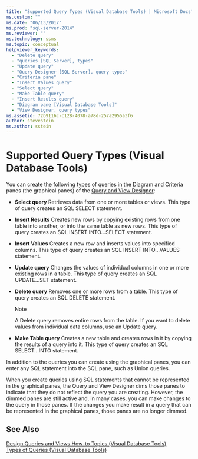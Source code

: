 ```yaml
---
title: "Supported Query Types (Visual Database Tools) | Microsoft Docs"
ms.custom: ""
ms.date: "06/13/2017"
ms.prod: "sql-server-2014"
ms.reviewer: ""
ms.technology: ssms
ms.topic: conceptual
helpviewer_keywords: 
  - "Delete query"
  - "queries [SQL Server], types"
  - "Update query"
  - "Query Designer [SQL Server], query types"
  - "Criteria pane"
  - "Insert Values query"
  - "Select query"
  - "Make Table query"
  - "Insert Results query"
  - "Diagram pane [Visual Database Tools]"
  - "View Designer, query types"
ms.assetid: 72b9116c-c128-4078-a78d-257a2955a3f6
author: stevestein
ms.author: sstein
---
```

# Supported Query Types (Visual Database Tools)
  You can create the following types of queries in the Diagram and Criteria panes (the graphical panes) of the [Query and View Designer](visual-database-tools.md):  
  
-   **Select query** Retrieves data from one or more tables or views. This type of query creates an SQL SELECT statement.  
  
-   **Insert Results** Creates new rows by copying existing rows from one table into another, or into the same table as new rows. This type of query creates an SQL INSERT INTO...SELECT statement.  
  
-   **Insert Values** Creates a new row and inserts values into specified columns. This type of query creates an SQL INSERT INTO...VALUES statement.  
  
-   **Update query** Changes the values of individual columns in one or more existing rows in a table. This type of query creates an SQL UPDATE...SET statement.  
  
-   **Delete query** Removes one or more rows from a table. This type of query creates an SQL DELETE statement.  
  
    > [!NOTE]  
    >  A Delete query removes entire rows from the table. If you want to delete values from individual data columns, use an Update query.  
  
-   **Make Table query** Creates a new table and creates rows in it by copying the results of a query into it. This type of query creates an SQL SELECT...INTO statement.  
  
 In addition to the queries you can create using the graphical panes, you can enter any SQL statement into the SQL pane, such as Union queries.  
  
 When you create queries using SQL statements that cannot be represented in the graphical panes, the Query and View Designer dims those panes to indicate that they do not reflect the query you are creating. However, the dimmed panes are still active and, in many cases, you can make changes to the query in those panes. If the changes you make result in a query that can be represented in the graphical panes, those panes are no longer dimmed.  
  
## See Also  
 [Design Queries and Views How-to Topics &#40;Visual Database Tools&#41;](design-queries-and-views-how-to-topics-visual-database-tools.md)   
 [Types of Queries &#40;Visual Database Tools&#41;](types-of-queries-visual-database-tools.md)  
  
  
